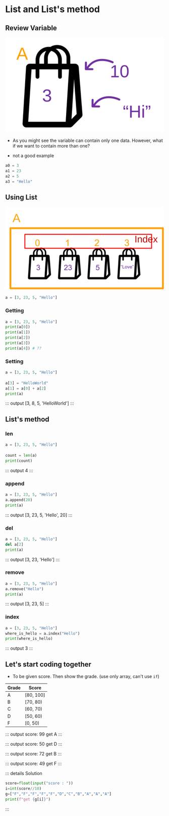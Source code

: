 # List and List's method

## Review Variable

![img](../Variable/variable.svg)

- As you might see the variable can contain only one data. However, what if we want to contain more than one?

- not a good example
```py
a0 = 3
a1 = 23
a2 = 5
a3 = "Hello"
```

## Using List

![img](./list-1.svg)

```py
a = [3, 23, 5, "Hello"]
```

### Getting
```py
a = [3, 23, 5, "Hello"]
print(a[0])
print(a[1])
print(a[2])
print(a[3])
print(a[4]) # ??
```

### Setting
```py
a = [3, 23, 5, "Hello"]

a[3] = "HelloWorld"
a[1] = a[0] + a[2]
print(a)
```
::: output
[3, 8, 5, 'HelloWorld']
:::

## List's method

### len
```py
a = [3, 23, 5, "Hello"]

count = len(a)
print(count)
```
::: output
4
:::

### append
```py
a = [3, 23, 5, "Hello"]
a.append(20)
print(a)
```
::: output
[3, 23, 5, 'Hello', 20]
:::

### del
```py
a = [3, 23, 5, "Hello"]
del a[2]
print(a)
```
::: output
[3, 23, 'Hello']
:::

### remove
```py
a = [3, 23, 5, "Hello"]
a.remove("Hello")
print(a)
```
::: output
[3, 23, 5]
:::

### index

```py
a = [3, 23, 5, "Hello"]
where_is_hello = a.index("Hello")
print(where_is_hello)
```
::: output
3
:::


## Let's start coding together
- To be given score. Then show the grade. (use only array, can't use ```if```)

| Grade | Score |
| --|---|
| A | [80, 100] |
| B | [70, 80) |
| C | [60, 70)
| D | [50, 60)
| F | [0, 50)  

::: output
score: <span class="pyinput">99</span>
get A
:::

::: output
score: <span class="pyinput">50</span>
get D
:::

::: output
score: <span class="pyinput">72</span>
get B
:::

::: output
score: <span class="pyinput">49</span>
get F
:::

::: details Solution
```py
score=float(input("score : "))
i=int(score//10)
g=["F","F","F","F","F","D","C","B","A","A","A"]
print(f"get {g[i]}")
```
:::


